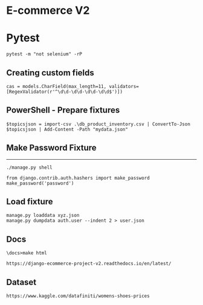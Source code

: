 # E-commerce V2

# Pytest
```
pytest -m "not selenium" -rP
```

## Creating custom fields 
```
cas = models.CharField(max_length=11, validators=[RegexValidator(r'^\d\d-\d\d-\d\d-\d\d$')])
```

## PowerShell - Prepare fixtures
```
$topicsjson = import-csv .\db_product_inventory.csv | ConvertTo-Json
$topicsjson | Add-Content -Path "mydata.json"
```

## Make Password Fixture
---
```
./manage.py shell

from django.contrib.auth.hashers import make_password
make_password('password')
```

## Load fixture
```
manage.py loaddata xyz.json
manage.py dumpdata auth.user --indent 2 > user.json 
```

## Docs
```
\docs>make html
```
```
https://django-ecommerce-project-v2.readthedocs.io/en/latest/
```


## Dataset
```
https://www.kaggle.com/datafiniti/womens-shoes-prices
```
